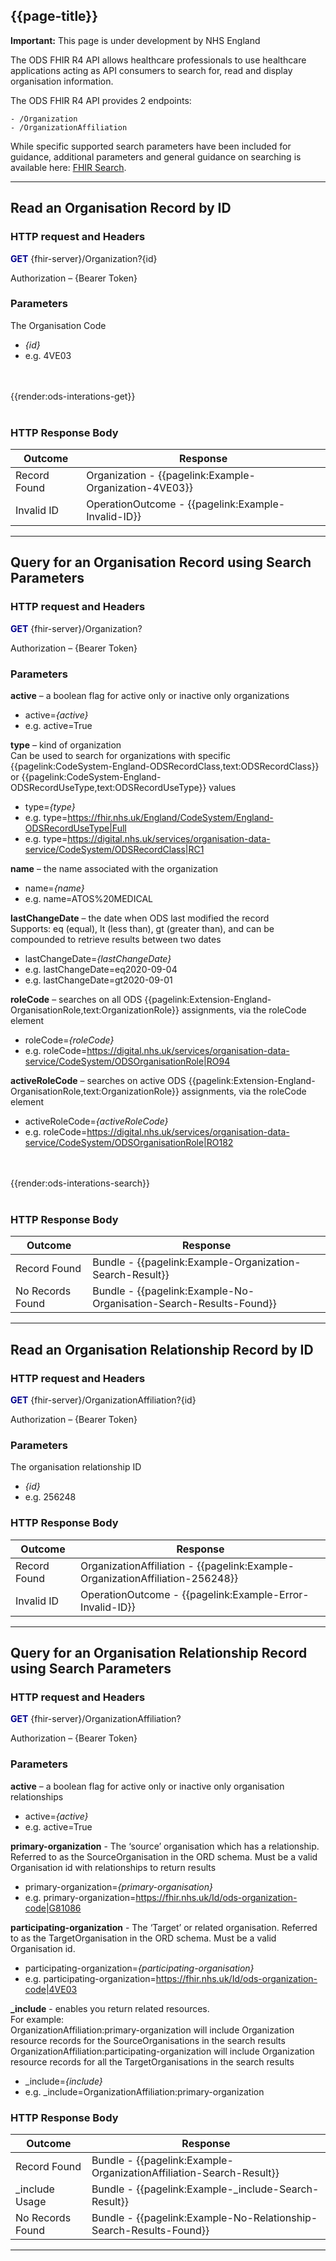 ## {{page-title}}

  <div markdown="span" class="alert alert-warning" role="alert"><i class="fa fa-warning"></i><b> Important:</b> This page is under development by NHS England</div>

The ODS FHIR R4 API allows healthcare professionals to use healthcare applications acting as API consumers to search for, read and display organisation information.

The ODS FHIR R4 API provides 2 endpoints:

    - /Organization
    - /OrganizationAffiliation

While specific supported search parameters have been included for guidance, additional parameters and general guidance on searching is available here: [FHIR Search](https://hl7.org/fhir/R4/search.html).

---

## **Read an Organisation Record by ID**

### HTTP request and Headers

**<font color="#00008B">GET</font>** \{fhir-server}/Organization?\{id}

Authorization – \{Bearer Token}

### Parameters

The Organisation Code
-	*\{id}*
- e.g. 4VE03

<br>
<br>
{{render:ods-interations-get}}
<br>
<br>

### HTTP Response Body

| Outcome         | Response                       |
| ----------- | ------------------------  |
| Record Found       | Organization - {{pagelink:Example-Organization-4VE03}}|
| Invalid ID     | OperationOutcome - {{pagelink:Example-Invalid-ID}}|
 
---

## **Query for an Organisation Record using Search Parameters**

### HTTP request and Headers

**<font color="#00008B">GET</font>** \{fhir-server}/Organization?

Authorization – \{Bearer Token}

### Parameters

**active** – a boolean flag for active only or inactive only organizations<br>
-	active=*\{active}*
- e.g. active=True

**type** – kind of organization <br>
Can be used to search for organizations with specific {{pagelink:CodeSystem-England-ODSRecordClass,text:ODSRecordClass}} or {{pagelink:CodeSystem-England-ODSRecordUseType,text:ODSRecordUseType}} values
-	type=*\{type}* 
- e.g. type=https://fhir.nhs.uk/England/CodeSystem/England-ODSRecordUseType|Full
- e.g. type=https://digital.nhs.uk/services/organisation-data-service/CodeSystem/ODSRecordClass|RC1

**name** – the name associated with the organization<br>
-	name=*\{name}* 
- e.g. name=ATOS%20MEDICAL

**lastChangeDate** – the date when ODS last modified the record<br>
Supports: eq (equal), lt (less than), gt (greater than), and can be compounded to retrieve results between two dates
-	lastChangeDate=*\{lastChangeDate}*
-	e.g. lastChangeDate=eq2020-09-04
-	e.g. lastChangeDate=gt2020-09-01

**roleCode** – searches on all ODS {{pagelink:Extension-England-OrganisationRole,text:OrganizationRole}} assignments, via the roleCode element<br>
-	roleCode=*\{roleCode}*
- e.g. roleCode=https://digital.nhs.uk/services/organisation-data-service/CodeSystem/ODSOrganisationRole|RO94

**activeRoleCode** – searches on active ODS {{pagelink:Extension-England-OrganisationRole,text:OrganizationRole}} assignments, via the roleCode element<br>
-	activeRoleCode=*\{activeRoleCode}*
- e.g. roleCode=https://digital.nhs.uk/services/organisation-data-service/CodeSystem/ODSOrganisationRole|RO182

<br>
<br>
{{render:ods-interations-search}}
<br>
<br>

### HTTP Response Body

| Outcome         | Response                       |
| ----------- | ------------------------  |
| Record Found       | Bundle - {{pagelink:Example-Organization-Search-Result}}|
| No Records Found      | Bundle - {{pagelink:Example-No-Organisation-Search-Results-Found}}|

---


## **Read an Organisation Relationship Record by ID**

### HTTP request and Headers

**<font color="#00008B">GET</font>** \{fhir-server}/OrganizationAffiliation?\{id}

Authorization – \{Bearer Token}

### Parameters

The organisation relationship ID
-	*\{id}*
- e.g. 256248

### HTTP Response Body

| Outcome         | Response                       |
| ----------- | ------------------------  |
| Record Found       | OrganizationAffiliation - {{pagelink:Example-OrganizationAffiliation-256248}}||
| Invalid ID     | OperationOutcome - {{pagelink:Example-Error-Invalid-ID}}|
 
---

## **Query for an Organisation Relationship Record using Search Parameters**

### HTTP request and Headers

**<font color="#00008B">GET</font>** \{fhir-server}/OrganizationAffiliation?

Authorization – \{Bearer Token}

### Parameters

**active** – a boolean flag for active only or inactive only organisation relationships<br>
-	active=*\{active}*
- e.g. active=True

**primary-organization** - The ‘source’ organisation which has a relationship. Referred to as the SourceOrganisation in the ORD schema. Must be a valid Organisation id with relationships to return results
-	primary-organization=*\{primary-organisation}*
- e.g. primary-organization=https://fhir.nhs.uk/Id/ods-organization-code|G81086

**participating-organization** - The ‘Target’ or related organisation. Referred to as the TargetOrganisation in the ORD schema. Must be a valid Organisation id.
-	participating-organization=*\{participating-organisation}*
- e.g. participating-organization=https://fhir.nhs.uk/Id/ods-organization-code|4VE03

**_include** - enables you return related resources.<br>
For example:<br>
OrganizationAffiliation:primary-organization will include Organization resource records for the SourceOrganisations in the search results<br>
OrganizationAffiliation:participating-organization will include Organization resource records for all the TargetOrganisations in the search results
-	_include=*\{include}*
- e.g. _include=OrganizationAffiliation:primary-organization

### HTTP Response Body

| Outcome         | Response                       |
| ----------- | ------------------------  |
| Record Found       | Bundle - {{pagelink:Example-OrganizationAffiliation-Search-Result}}|
| _include Usage       | Bundle - {{pagelink:Example-_include-Search-Result}}|
| No Records Found      | Bundle - {{pagelink:Example-No-Relationship-Search-Results-Found}}|
 
---